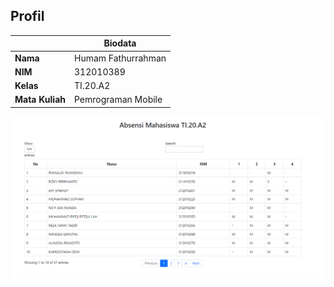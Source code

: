 ## Profil

|                 | Biodata            |
| --------------- | ------------------ |
| **Nama**        | Humam Fathurrahman |
| **NIM**         | 312010389          |
| **Kelas**       | TI.20.A2           |
| **Mata Kuliah** | Pemrograman Mobile |

![Hasil](SS.png)
